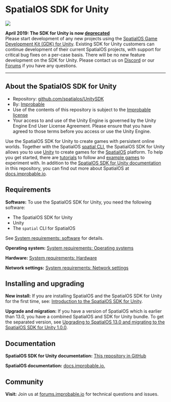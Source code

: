 # SpatialOS SDK for Unity

![](https://img.shields.io/badge/status-deprecated-red.svg)

**April 2019: The SDK for Unity is now [deprecated](https://docs.improbable.io/reference/latest/shared/release-policy#maturity-stages)**<br/>
Please start development of any new projects using the [SpatialOS Game Development Kit (GDK) for Unity](https://docs.improbable.io/unity/latest/welcome).
Existing SDK for Unity customers can continue development of their current SpatialOS projects, with support for critical bug fixes on a per-case basis. There will be no new feature development on the SDK for Unity. Please contact us on [Discord](https://discordapp.com/invite/SCZTCYm) or our [Forums](https://forums.improbable.io/) if you have any questions.

---
## About the SpatialOS SDK for Unity

* Repository: [github.com/spatialos/UnitySDK](https://github.com/spatialos/UnitySDK)
* By: [Improbable](https://improbable.io/)
* Use of the contents of this repository is subject to the [Improbable license](LICENSE.md)
* Your access to and use of the Unity Engine is governed by the Unity Engine End User License Agreement. Please ensure that you have agreed to those terms before you access or use the Unity Engine.

Use the SpatialOS SDK for Unity to create games with persistent online worlds.
Together with the SpatialOS [spatial CLI](https://docs.improbable.io/reference/13.0/shared/spatial-cli-introduction), the SpatialOS SDK for Unity
allows you to use [Unity](https://www.unity3d.com) to create games for the [SpatialOS](https://improbable.io/games) platform.
To help you get started, there are [tutorials](docs/tutorials/learning-resources.md) to follow and [example games](docs/repositories.md) to
experiment with.  In addition to the [SpatialOS SDK for Unity documentation](docs/README.md) in this repository,  you can find out more about
SpatialOS at [docs.improbable.io](https://docs.improbable.io).




## Requirements
**Software:**
To use the SpatialOS SDK for Unity, you need the following software:
* The SpatialOS SDK for Unity
* Unity
* The `spatial` CLI for SpatialOS

See [System requirements: software](docs/get-started/requirements.md#software) for details.

**Operating system:** [System requirements: Operating systems](docs/get-started/requirements.md#system-requirements#software)

**Hardware:** [System requirements: Hardware](docs/get-started/requirements.md#hardware)

**Network settings:** [System requirements: Network settings](docs/get-started/requirements.md#network-settings)

## Installing and upgrading
**New install:** If you are installing SpatialOS and the SpatialOS SDK for Unity for the first time, see:
[Introduction to the SpatialOS SDK for Unity](docs/introduction.md).

**Upgrade and migration:** If you have a version of SpatialOS which is earlier than 13.0, you have a combined SpatialOS and SDK for Unity bundle.
To get the separated version, see [Upgrading to SpatialOS 13.0 and migrating to the SpatialOS SDK for Unity 1.0.0](docs/migration.md).

## Documentation
**SpatialOS SDK for Unity documentation:** [This repository in GitHub](docs/README.md)

**SpatialOS documentation:** [docs.improbable.io.](https://docs.improbable.io.)

## Community
**Visit:** Join us at [forums.improbable.io](https://forums.improbable.io) for technical questions and issues.
